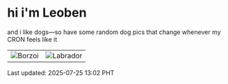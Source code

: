 # hi i'm Leoben

and i like dogs—so have some random dog pics that change whenever my CRON feels like it

|  |  |
|--------|----------|
| ![Borzoi](https://random-dog-vercel.vercel.app/api/random-borzoi?v=1753419752) | ![Labrador](https://random-dog-vercel.vercel.app/api/random-labrador?v=1753419752) |

Last updated: 2025-07-25 13:02 PHT
